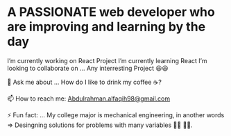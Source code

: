 # A PASSIONATE web developer who are improving and learning by the day 



I’m currently working on React Project
I’m currently learning React
I’m looking to collaborate on ... Any interresting Project :laughing::satisfied:

💬 Ask me about ... How do I like to drink my coffee :coffee:?

📫 How to reach me: Abdulrahman.alfaqih98@gmail.com

⚡ Fun fact: ... My college major is mechanical engineering, in another words => Desingning solutions for problems with many variables :mechanic: :technologist:. 

